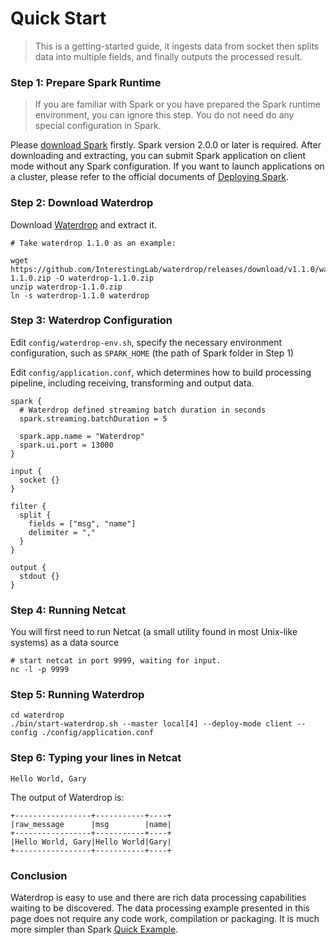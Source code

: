 # Quick Start

> This is a getting-started guide, it ingests data from socket then splits data into multiple fields, 
> and finally outputs the processed result.

### Step 1: Prepare Spark Runtime

> If you are familiar with Spark or you have prepared the Spark runtime environment, you can ignore this step. You do not need do any special configuration in Spark.

Please [download Spark](http://spark.apache.org/downloads.html) firstly. Spark version 2.0.0 or later is required. After downloading and extracting, 
you can submit Spark application on client mode without any Spark configuration. 
If you want to launch applications on a cluster, please refer to the official documents of [Deploying Spark](http://spark.apache.org/docs/latest/cluster-overview.html).


### Step 2: Download Waterdrop

Download [Waterdrop](https://github.com/InterestingLab/waterdrop/releases) and extract it.

```
# Take waterdrop 1.1.0 as an example:

wget https://github.com/InterestingLab/waterdrop/releases/download/v1.1.0/waterdrop-1.1.0.zip -O waterdrop-1.1.0.zip
unzip waterdrop-1.1.0.zip
ln -s waterdrop-1.1.0 waterdrop

```

### Step 3: Waterdrop Configuration

Edit `config/waterdrop-env.sh`, specify the necessary environment configuration, 
such as `SPARK_HOME` (the path of Spark folder in Step 1)

Edit `config/application.conf`, which determines how to build processing pipeline, 
including receiving, transforming and output data.

```
spark {
  # Waterdrop defined streaming batch duration in seconds
  spark.streaming.batchDuration = 5

  spark.app.name = "Waterdrop"
  spark.ui.port = 13000
}

input {
  socket {}
}

filter {
  split {
    fields = ["msg", "name"]
    delimiter = ","
  }
}

output {
  stdout {}
}

```

### Step 4: Running Netcat

You will first need to run Netcat (a small utility found in most Unix-like systems) 
as a data source

```
# start netcat in port 9999, waiting for input.
nc -l -p 9999
```


### Step 5: Running Waterdrop

```
cd waterdrop
./bin/start-waterdrop.sh --master local[4] --deploy-mode client --config ./config/application.conf

```

### Step 6: Typing your lines in Netcat

```
Hello World, Gary
```

The output of Waterdrop is: 

```
+-----------------+-----------+----+
|raw_message      |msg        |name|
+-----------------+-----------+----+
|Hello World, Gary|Hello World|Gary|
+-----------------+-----------+----+
```


### Conclusion

Waterdrop is easy to use and there are rich data processing capabilities waiting to be discovered.
The data processing example presented in this page does not require any code work, 
compilation or packaging. 
It is much more simpler than Spark [Quick Example](https://spark.apache.org/docs/latest/streaming-programming-guide.html#a-quick-example).
